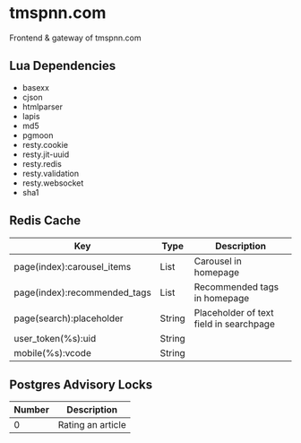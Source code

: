 # tmspnn.com

Frontend & gateway of tmspnn.com

## Lua Dependencies

-   basexx
-   cjson
-   htmlparser
-   lapis
-   md5
-   pgmoon
-   resty.cookie
-   resty.jit-uuid
-   resty.redis
-   resty.validation
-   resty.websocket
-   sha1

## Redis Cache

| Key                          | Type   | Description                             |
| ---------------------------- | ------ | --------------------------------------- |
| page(index):carousel_items   | List   | Carousel in homepage                    |
| page(index):recommended_tags | List   | Recommended tags in homepage            |
| page(search):placeholder     | String | Placeholder of text field in searchpage |
| user_token(%s):uid           | String |
| mobile(%s):vcode             | String |

## Postgres Advisory Locks

| Number | Description       |
| ------ | ----------------- |
| 0      | Rating an article |
